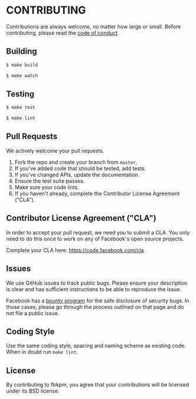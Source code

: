 # CONTRIBUTING

Contributions are always welcome, no matter how large or small. Before contributing,
please read the [code of conduct](CODE_OF_CONDUCT.md).

## Building

```sh
$ make build
```

```sh
$ make watch
```

## Testing

```sh
$ make test
```

```sh
$ make lint
```

## Pull Requests

We actively welcome your pull requests.

1. Fork the repo and create your branch from `master`.
2. If you've added code that should be tested, add tests.
3. If you've changed APIs, update the documentation.
4. Ensure the test suite passes.
5. Make sure your code lints.
6. If you haven't already, complete the Contributor License Agreement ("CLA").

## Contributor License Agreement ("CLA")

In order to accept your pull request, we need you to submit a CLA. You only need to do this
once to work on any of Facebook's open source projects.

Complete your CLA here: <https://code.facebook.com/cla>

## Issues

We use GitHub issues to track public bugs. Please ensure your description is clear and has
sufficient instructions to be able to reproduce the issue.

Facebook has a [bounty program](https://www.facebook.com/whitehat/) for the safe disclosure
of security bugs. In those cases, please go through the process outlined on that page and
do not file a public issue.

## Coding Style

Use the same coding style, spacing and naming scheme as existing code. When in doubt run
`make lint`.

## License

By contributing to fbkpm, you agree that your contributions will be licensed
under its BSD license.
